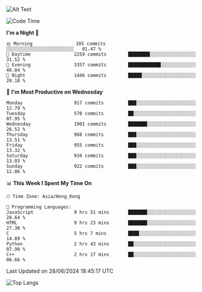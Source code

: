 ![Alt Text](https://media.tenor.com/3Gehha8RO-sAAAAC/goose-dance.gif)

<!--START_SECTION:waka-->
![Code Time](http://img.shields.io/badge/Code%20Time-195%20hrs-blue)

**I'm a Night 🦉** 

```text
🌞 Morning                105 commits         ░░░░░░░░░░░░░░░░░░░░░░░░░   01.47 % 
🌆 Daytime                2259 commits        ████████░░░░░░░░░░░░░░░░░   31.52 % 
🌃 Evening                3357 commits        ████████████░░░░░░░░░░░░░   46.84 % 
🌙 Night                  1446 commits        █████░░░░░░░░░░░░░░░░░░░░   20.18 % 
```
📅 **I'm Most Productive on Wednesday** 

```text
Monday                   917 commits         ███░░░░░░░░░░░░░░░░░░░░░░   12.79 % 
Tuesday                  570 commits         ██░░░░░░░░░░░░░░░░░░░░░░░   07.95 % 
Wednesday                1901 commits        ███████░░░░░░░░░░░░░░░░░░   26.52 % 
Thursday                 968 commits         ███░░░░░░░░░░░░░░░░░░░░░░   13.51 % 
Friday                   955 commits         ███░░░░░░░░░░░░░░░░░░░░░░   13.32 % 
Saturday                 934 commits         ███░░░░░░░░░░░░░░░░░░░░░░   13.03 % 
Sunday                   922 commits         ███░░░░░░░░░░░░░░░░░░░░░░   12.86 % 
```


📊 **This Week I Spent My Time On** 

```text
🕑︎ Time Zone: Asia/Hong_Kong

💬 Programming Languages: 
JavaScript               9 hrs 51 mins       ███████░░░░░░░░░░░░░░░░░░   28.64 % 
HTML                     9 hrs 23 mins       ███████░░░░░░░░░░░░░░░░░░   27.30 % 
C                        5 hrs 7 mins        ████░░░░░░░░░░░░░░░░░░░░░   14.89 % 
Python                   2 hrs 43 mins       ██░░░░░░░░░░░░░░░░░░░░░░░   07.90 % 
C++                      2 hrs 17 mins       ██░░░░░░░░░░░░░░░░░░░░░░░   06.66 % 
```


 Last Updated on 28/06/2024 18:45:17 UTC
<!--END_SECTION:waka-->

![Top Langs](https://github-readme-stats-rose-phi.vercel.app/api/top-langs/?username=jxncted\&layout=compact&hide=c,assembly,jupyter%20notebook)
